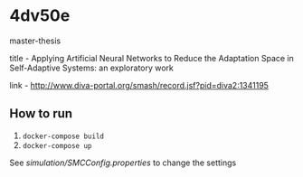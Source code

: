 # 4dv50e
master-thesis 

title - Applying Artificial Neural Networks to Reduce the Adaptation Space in Self-Adaptive Systems: an exploratory work

link - http://www.diva-portal.org/smash/record.jsf?pid=diva2:1341195

## How to run
1. `docker-compose build`
2. `docker-compose up`

See *simulation/SMCConfig.properties* to change the settings
